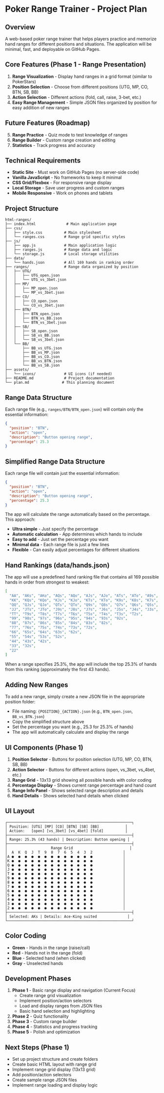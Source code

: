 # Poker Range Trainer - Project Plan

## Overview
A web-based poker range trainer that helps players practice and memorize hand ranges for different positions and situations. The application will be minimal, fast, and deployable on GitHub Pages.

## Core Features (Phase 1 - Range Presentation)
1. **Range Visualization** - Display hand ranges in a grid format (similar to PokerStars)
2. **Position Selection** - Choose from different positions (UTG, MP, CO, BTN, SB, BB)
3. **Action Selection** - Different actions (fold, call, raise, 3-bet, etc.)
4. **Easy Range Management** - Simple JSON files organized by position for easy addition of new ranges

## Future Features (Roadmap)
5. **Range Practice** - Quiz mode to test knowledge of ranges
6. **Range Builder** - Custom range creation and editing
7. **Statistics** - Track progress and accuracy

## Technical Requirements
- **Static Site** - Must work on GitHub Pages (no server-side code)
- **Vanilla JavaScript** - No frameworks to keep it minimal
- **CSS Grid/Flexbox** - For responsive range display
- **Local Storage** - Save user progress and custom ranges
- **Mobile Responsive** - Work on phones and tablets

## Project Structure
```
html-ranges/
├── index.html              # Main application page
├── css/
│   ├── style.css          # Main stylesheet
│   └── ranges.css         # Range grid specific styles
├── js/
│   ├── app.js             # Main application logic
│   ├── ranges.js          # Range data and logic
│   └── storage.js         # Local storage utilities
├── data/
│   └── hands.json         # All 169 hands in ranking order
├── ranges/                # Range data organized by position
│   ├── UTG/
│   │   ├── UTG_open.json
│   │   └── UTG_vs_3bet.json
│   ├── MP/
│   │   ├── MP_open.json
│   │   └── MP_vs_3bet.json
│   ├── CO/
│   │   ├── CO_open.json
│   │   └── CO_vs_3bet.json
│   ├── BTN/
│   │   ├── BTN_open.json
│   │   ├── BTN_vs_BB.json
│   │   └── BTN_vs_3bet.json
│   ├── SB/
│   │   ├── SB_open.json
│   │   ├── SB_vs_BB.json
│   │   └── SB_vs_3bet.json
│   └── BB/
│       ├── BB_vs_UTG.json
│       ├── BB_vs_MP.json
│       ├── BB_vs_CO.json
│       ├── BB_vs_BTN.json
│       └── BB_vs_SB.json
├── assets/
│   └── icons/             # UI icons (if needed)
├── README.md              # Project documentation
└── plan.md               # This planning document
```

## Range Data Structure
Each range file (e.g., `ranges/BTN/BTN_open.json`) will contain only the essential information:
```json
{
  "position": "BTN",
  "action": "open",
  "description": "Button opening range",
  "percentage": 25.3
}
```

## Simplified Range Data Structure
Each range file will contain just the essential information:
```json
{
  "position": "BTN",
  "action": "open",
  "description": "Button opening range",
  "percentage": 25.3
}
```

The app will calculate the range automatically based on the percentage. This approach:
- **Ultra simple** - Just specify the percentage
- **Automatic calculation** - App determines which hands to include
- **Easy to add** - Just set the percentage you want
- **Minimal data** - Each range file is just a few lines
- **Flexible** - Can easily adjust percentages for different situations

## Hand Rankings (data/hands.json)
The app will use a predefined hand ranking file that contains all 169 possible hands in order from strongest to weakest:
```json
[
  "AA", "AKs", "AKo", "AQs", "AQo", "AJs", "AJo", "ATs", "ATo", "A9s", "A8s", "A7s", "A6s", "A5s", "A4s", "A3s", "A2s",
  "KK", "KQs", "KQo", "KJs", "KJo", "KTs", "KTo", "K9s", "K8s", "K7s", "K6s", "K5s", "K4s", "K3s", "K2s",
  "QQ", "QJs", "QJo", "QTs", "QTo", "Q9s", "Q8s", "Q7s", "Q6s", "Q5s", "Q4s", "Q3s", "Q2s",
  "JJ", "JTs", "JTo", "J9s", "J8s", "J7s", "J6s", "J5s", "J4s", "J3s", "J2s",
  "TT", "T9s", "T8s", "T7s", "T6s", "T5s", "T4s", "T3s", "T2s",
  "99", "98s", "97s", "96s", "95s", "94s", "93s", "92s",
  "88", "87s", "86s", "85s", "84s", "83s", "82s",
  "77", "76s", "75s", "74s", "73s", "72s",
  "66", "65s", "64s", "63s", "62s",
  "55", "54s", "53s", "52s",
  "44", "43s", "42s",
  "33", "32s",
  "22"
]
```

When a range specifies 25.3%, the app will include the top 25.3% of hands from this ranking (approximately the first 43 hands).

## Adding New Ranges
To add a new range, simply create a new JSON file in the appropriate position folder:
- File naming: `{POSITION}_{ACTION}.json` (e.g., `BTN_open.json`, `BB_vs_BTN.json`)
- Copy the simplified structure above
- Set the percentage you want (e.g., 25.3 for 25.3% of hands)
- The app will automatically calculate and display the range

## UI Components (Phase 1)
1. **Position Selector** - Buttons for position selection (UTG, MP, CO, BTN, SB, BB)
2. **Action Selector** - Buttons for different actions (open, vs_3bet, vs_4bet, etc.)
3. **Range Grid** - 13x13 grid showing all possible hands with color coding
4. **Percentage Display** - Shows current range percentage and hand count
5. **Range Info Panel** - Shows selected range description and details
6. **Hand Details** - Shows selected hand details when clicked

## UI Layout
```
┌─────────────────────────────────────────────────────────┐
│ Position: [UTG] [MP] [CO] [BTN] [SB] [BB]            │
│ Action:   [open] [vs_3bet] [vs_4bet] [fold]          │
├─────────────────────────────────────────────────────────┤
│ Range: 25.3% (43 hands) | Description: Button opening │
├─────────────────────────────────────────────────────────┤
│                    Range Grid                          │
│  A  K  Q  J  T  9  8  7  6  5  4  3  2              │
│A ●  ●  ●  ●  ●  ●  ●  ●  ●  ●  ●  ●  ●              │
│K ●  ●  ●  ●  ●  ●  ●  ●  ●  ●  ●  ●  ●              │
│Q ●  ●  ●  ●  ●  ●  ●  ●  ●  ●  ●  ●  ●              │
│J ●  ●  ●  ●  ●  ●  ●  ●  ●  ●  ●  ●  ●              │
│T ●  ●  ●  ●  ●  ●  ●  ●  ●  ●  ●  ●  ●              │
│9 ●  ●  ●  ●  ●  ●  ●  ●  ●  ●  ●  ●  ●              │
│8 ●  ●  ●  ●  ●  ●  ●  ●  ●  ●  ●  ●  ●              │
│7 ●  ●  ●  ●  ●  ●  ●  ●  ●  ●  ●  ●  ●              │
│6 ●  ●  ●  ●  ●  ●  ●  ●  ●  ●  ●  ●  ●              │
│5 ●  ●  ●  ●  ●  ●  ●  ●  ●  ●  ●  ●  ●              │
│4 ●  ●  ●  ●  ●  ●  ●  ●  ●  ●  ●  ●  ●              │
│3 ●  ●  ●  ●  ●  ●  ●  ●  ●  ●  ●  ●  ●              │
│2 ●  ●  ●  ●  ●  ●  ●  ●  ●  ●  ●  ●  ●              │
├─────────────────────────────────────────────────────────┤
│ Selected: AKs | Details: Ace-King suited              │
└─────────────────────────────────────────────────────────┘
```

## Color Coding
- **Green** - Hands in the range (raise/call)
- **Red** - Hands not in the range (fold)
- **Blue** - Selected hand (when clicked)
- **Gray** - Unselected hands

## Development Phases
1. **Phase 1** - Basic range display and navigation (Current Focus)
   - Create range grid visualization
   - Implement position/action selectors
   - Load and display ranges from JSON files
   - Basic hand selection and highlighting
2. **Phase 2** - Quiz functionality
3. **Phase 3** - Custom range builder
4. **Phase 4** - Statistics and progress tracking
5. **Phase 5** - Polish and optimization

## Next Steps (Phase 1)
- Set up project structure and create folders
- Create basic HTML layout with range grid
- Implement range grid display (13x13 grid)
- Add position/action selectors
- Create sample range JSON files
- Implement range loading and display logic 